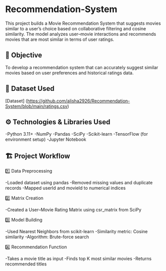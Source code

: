 # Recommendation-System
This project builds a Movie Recommendation System that suggests movies similar to a user’s choice based on collaborative filtering and cosine similarity. The model analyzes user–movie interactions and recommends movies that are most similar in terms of user ratings.
## 🧠 Objective
To develop a recommendation system that can accurately suggest similar movies based on user preferences and historical ratings data.
## 📂 Dataset Used 
[Dataset] (https://github.com/alisha2926/Recommendation-System/blob/main/ratings.csv)
## ⚙️ Technologies & Libraries Used

-Python 3.11+
-NumPy
-Pandas
-SciPy
-Scikit-learn
-TensorFlow (for environment setup)
-Jupyter Notebook

## 🏗️ Project Workflow
1️⃣ Data Preprocessing

-Loaded dataset using pandas
-Removed missing values and duplicate records
-Mapped userId and movieId to numerical indices

2️⃣ Matrix Creation

-Created a User–Movie Rating Matrix using csr_matrix from SciPy

3️⃣ Model Building

-Used Nearest Neighbors from scikit-learn
-Similarity metric: Cosine similarity
-Algorithm: Brute-force search

4️⃣ Recommendation Function

-Takes a movie title as input
-Finds top K most similar movies
-Returns recommended titles
